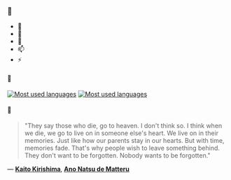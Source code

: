 ### 👋

- 🔭
- 🌱
- 💬
- 📫
- ⚡

#### 🧏

[![Most used languages](https://github-readme-stats-aynah.vercel.app/api/top-langs/?username=aynh&theme=solarized-dark&langs_count=6&layout=compact&hide_title=true)](https://github.com/anuraghazra/github-readme-stats#gh-dark-mode-only)
[![Most used languages](https://github-readme-stats-aynah.vercel.app/api/top-langs/?username=aynh&theme=solarized-light&langs_count=6&layout=compact&hide_title=true)](https://github.com/anuraghazra/github-readme-stats#gh-light-mode-only)

#### 💬

> "They say those who die, go to heaven. I don't think so. I think when we die, we go to live on in someone else's heart. We live on in their memories. Just like how our parents stay in our hearts. But with time, memories fade. That's why people wish to leave something behind. They don't want to be forgotten. Nobody wants to be forgotten."

&mdash; [**Kaito Kirishima**](https://myanimelist.net/character.php?q=Kaito%20Kirishima&cat=character), [**Ano Natsu de Matteru**](https://myanimelist.net/search/all?q=Ano%20Natsu%20de%20Matteru&cat=all)
